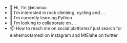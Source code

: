 - 👋 Hi, I’m @elamoo
- 👀 I’m interested in rock climbing, cycling and ...
- 🌱 I’m currently learning Python
- 💞️ I’m looking to collaborate on ...
- 📫 How to reach me on social platforms? just search for elahemootamedi on instagram and MtElahe on twitter

<!---
elamoo/elamoo is a ✨ special ✨ repository because its `README.md` (this file) appears on your GitHub profile.
You can click the Preview link to take a look at your changes.
--->
